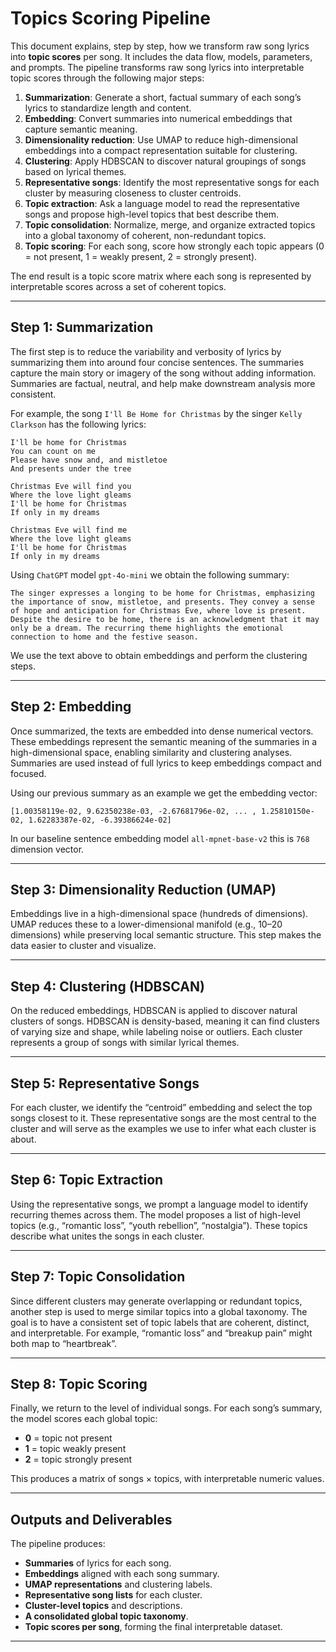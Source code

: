 # Topics Scoring Pipeline

This document explains, step by step, how we transform raw song lyrics into **topic scores** per song. It includes the data flow, models, parameters, and prompts. The pipeline transforms raw song lyrics into interpretable topic scores through the following major steps:

1. **Summarization**: Generate a short, factual summary of each song’s lyrics to standardize length and content.
2. **Embedding**: Convert summaries into numerical embeddings that capture semantic meaning.
3. **Dimensionality reduction**: Use UMAP to reduce high-dimensional embeddings into a compact representation suitable for clustering.
4. **Clustering**: Apply HDBSCAN to discover natural groupings of songs based on lyrical themes.
5. **Representative songs**: Identify the most representative songs for each cluster by measuring closeness to cluster centroids.
6. **Topic extraction**: Ask a language model to read the representative songs and propose high-level topics that best describe them.
7. **Topic consolidation**: Normalize, merge, and organize extracted topics into a global taxonomy of coherent, non-redundant topics.
8. **Topic scoring**: For each song, score how strongly each topic appears (0 = not present, 1 = weakly present, 2 = strongly present).

The end result is a topic score matrix where each song is represented by interpretable scores across a set of coherent topics.

---

## Step 1: Summarization

The first step is to reduce the variability and verbosity of lyrics by summarizing them into around four concise sentences. The summaries capture the main story or imagery of the song without adding information. Summaries are factual, neutral, and help make downstream analysis more consistent.

For example, the song ```I'll Be Home for Christmas``` by the singer ```Kelly Clarkson``` has the following lyrics:
 
 ```text
I'll be home for Christmas
You can count on me
Please have snow and, and mistletoe
And presents under the tree

Christmas Eve will find you
Where the love light gleams
I'll be home for Christmas
If only in my dreams

Christmas Eve will find me
Where the love light gleams
I'll be home for Christmas
If only in my dreams
```

Using ```ChatGPT``` model ```gpt-4o-mini``` we obtain the following summary:

```text
The singer expresses a longing to be home for Christmas, emphasizing the importance of snow, mistletoe, and presents. They convey a sense of hope and anticipation for Christmas Eve, where love is present. Despite the desire to be home, there is an acknowledgment that it may only be a dream. The recurring theme highlights the emotional connection to home and the festive season.
```

We use the text above to obtain embeddings and perform the clustering steps.

---

## Step 2: Embedding

Once summarized, the texts are embedded into dense numerical vectors. These embeddings represent the semantic meaning of the summaries in a high-dimensional space, enabling similarity and clustering analyses. Summaries are used instead of full lyrics to keep embeddings compact and focused.

Using our previous summary as an example we get the embedding vector:

```text
[1.00358119e-02, 9.62350238e-03, -2.67681796e-02, ... , 1.25810150e-02, 1.62283387e-02, -6.39386624e-02]
```

In our baseline sentence embedding model ```all-mpnet-base-v2``` this is ```768``` dimension vector.

---

## Step 3: Dimensionality Reduction (UMAP)

Embeddings live in a high-dimensional space (hundreds of dimensions). UMAP reduces these to a lower-dimensional manifold (e.g., 10–20 dimensions) while preserving local semantic structure. This step makes the data easier to cluster and visualize.

---

## Step 4: Clustering (HDBSCAN)

On the reduced embeddings, HDBSCAN is applied to discover natural clusters of songs. HDBSCAN is density-based, meaning it can find clusters of varying size and shape, while labeling noise or outliers. Each cluster represents a group of songs with similar lyrical themes.

---

## Step 5: Representative Songs

For each cluster, we identify the “centroid” embedding and select the top songs closest to it. These representative songs are the most central to the cluster and will serve as the examples we use to infer what each cluster is about.

---

## Step 6: Topic Extraction

Using the representative songs, we prompt a language model to identify recurring themes across them. The model proposes a list of high-level topics (e.g., “romantic loss”, “youth rebellion”, “nostalgia”). These topics describe what unites the songs in each cluster.

---

## Step 7: Topic Consolidation

Since different clusters may generate overlapping or redundant topics, another step is used to merge similar topics into a global taxonomy. The goal is to have a consistent set of topic labels that are coherent, distinct, and interpretable. For example, “romantic loss” and “breakup pain” might both map to “heartbreak”.

---

## Step 8: Topic Scoring

Finally, we return to the level of individual songs. For each song’s summary, the model scores each global topic:
- **0** = topic not present
- **1** = topic weakly present
- **2** = topic strongly present

This produces a matrix of songs × topics, with interpretable numeric values.

---

## Outputs and Deliverables

The pipeline produces:

- **Summaries** of lyrics for each song.
- **Embeddings** aligned with each song summary.
- **UMAP representations** and clustering labels.
- **Representative song lists** for each cluster.
- **Cluster-level topics** and descriptions.
- **A consolidated global topic taxonomy**.
- **Topic scores per song**, forming the final interpretable dataset.

---